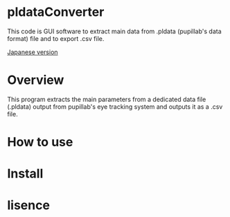 # pldataConverter
This code is GUI software to extract main data from .pldata (pupillab's data format) file and to export .csv file.

[Japanese version](./README-jp.md)

# Overview
 This program extracts the main parameters from a dedicated data file (.pldata) output from pupillab's eye tracking system and outputs it as a .csv file. 

# How to use
# Install
# lisence

